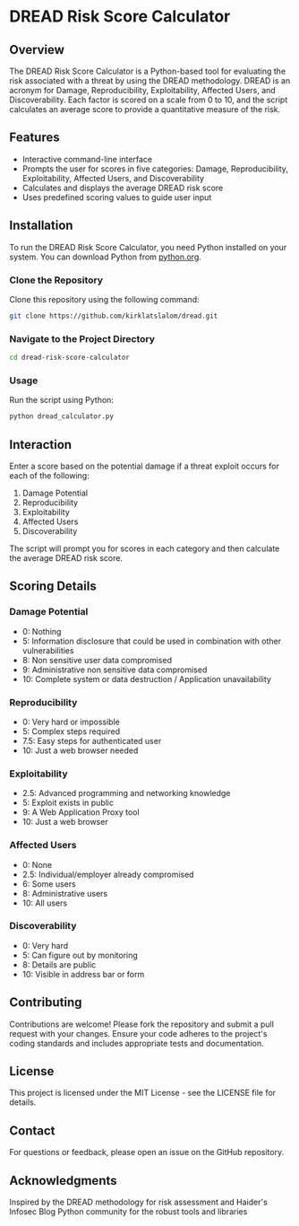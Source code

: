 # DREAD Risk Score Calculator

## Overview

The DREAD Risk Score Calculator is a Python-based tool for evaluating the risk
 associated with a threat by using the DREAD methodology. DREAD is an acronym
 for Damage, Reproducibility, Exploitability, Affected Users, and
 Discoverability. Each factor is scored on a scale from 0 to 10, and the script
 calculates an average score to provide a quantitative measure of the risk.

## Features

- Interactive command-line interface
- Prompts the user for scores in five categories: Damage, Reproducibility,
 Exploitability, Affected Users, and Discoverability
- Calculates and displays the average DREAD risk score
- Uses predefined scoring values to guide user input

## Installation

To run the DREAD Risk Score Calculator, you need Python installed on your
 system. You can download Python from
 [python.org](https://www.python.org/downloads/).

### Clone the Repository

Clone this repository using the following command:

```bash
git clone https://github.com/kirklatslalom/dread.git
```

### Navigate to the Project Directory

```bash
cd dread-risk-score-calculator
```

### Usage

Run the script using Python:

```bash
python dread_calculator.py
```

## Interaction

Enter a score based on the potential damage if a threat exploit occurs for each
 of the following:

1. Damage Potential
2. Reproducibility
3. Exploitability
4. Affected Users
5. Discoverability

The script will prompt you for scores in each category and then calculate the
 average DREAD risk score.

## Scoring Details

### Damage Potential

- 0: Nothing
- 5: Information disclosure that could be used in combination with other
 vulnerabilities
- 8: Non sensitive user data compromised
- 9: Administrative non sensitive data compromised
- 10: Complete system or data destruction / Application unavailability

### Reproducibility

- 0: Very hard or impossible
- 5: Complex steps required
- 7.5: Easy steps for authenticated user
- 10: Just a web browser needed

### Exploitability

- 2.5: Advanced programming and networking knowledge
- 5: Exploit exists in public
- 9: A Web Application Proxy tool
- 10: Just a web browser

### Affected Users

- 0: None
- 2.5: Individual/employer already compromised
- 6: Some users
- 8: Administrative users
- 10: All users

### Discoverability

- 0: Very hard
- 5: Can figure out by monitoring
- 8: Details are public
- 10: Visible in address bar or form

## Contributing

Contributions are welcome! Please fork the repository and submit a pull request
 with your changes. Ensure your code adheres to the project's coding standards
 and includes appropriate tests and documentation.

## License

This project is licensed under the MIT License - see the LICENSE file for
 details.

## Contact

For questions or feedback, please open an issue on the GitHub repository.

## Acknowledgments

Inspired by the DREAD methodology for risk assessment and Haider's Infosec Blog
Python community for the robust tools and libraries
